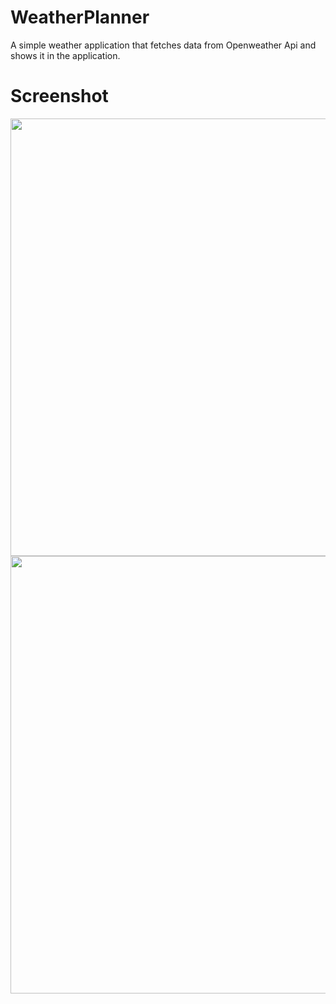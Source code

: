 # WeatherPlanner
 A simple weather application that fetches data from Openweather Api and shows it in the application.
# Screenshot
 
 <img src="https://github.com/dpns-hu/WeatherPlanner/assets/87715530/db9d00e8-e407-4a55-b13f-97907e631921" width="700">
 
 
  <img src="https://github.com/dpns-hu/WeatherPlanner/assets/87715530/e4a8e3be-6040-424c-b9eb-8429898d990f" width="700">
  
